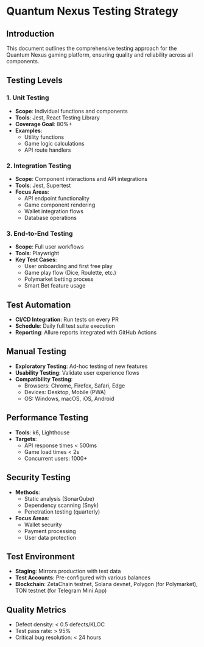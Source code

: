 # Quantum Nexus Testing Strategy

## Introduction
This document outlines the comprehensive testing approach for the Quantum Nexus gaming platform, ensuring quality and reliability across all components.

## Testing Levels
### 1. Unit Testing
- **Scope**: Individual functions and components
- **Tools**: Jest, React Testing Library
- **Coverage Goal**: 80%+
- **Examples**:
  - Utility functions
  - Game logic calculations
  - API route handlers

### 2. Integration Testing
- **Scope**: Component interactions and API integrations
- **Tools**: Jest, Supertest
- **Focus Areas**:
  - API endpoint functionality
  - Game component rendering
  - Wallet integration flows
  - Database operations

### 3. End-to-End Testing
- **Scope**: Full user workflows
- **Tools**: Playwright
- **Key Test Cases**:
  - User onboarding and first free play
  - Game play flow (Dice, Roulette, etc.)
  - Polymarket betting process
  - Smart Bet feature usage

## Test Automation
- **CI/CD Integration**: Run tests on every PR
- **Schedule**: Daily full test suite execution
- **Reporting**: Allure reports integrated with GitHub Actions

## Manual Testing
- **Exploratory Testing**: Ad-hoc testing of new features
- **Usability Testing**: Validate user experience flows
- **Compatibility Testing**:
  - Browsers: Chrome, Firefox, Safari, Edge
  - Devices: Desktop, Mobile (PWA)
  - OS: Windows, macOS, iOS, Android

## Performance Testing
- **Tools**: k6, Lighthouse
- **Targets**:
  - API response times < 500ms
  - Game load times < 2s
  - Concurrent users: 1000+ 

## Security Testing
- **Methods**:
  - Static analysis (SonarQube)
  - Dependency scanning (Snyk)
  - Penetration testing (quarterly)
- **Focus Areas**:
  - Wallet security
  - Payment processing
  - User data protection

## Test Environment
- **Staging**: Mirrors production with test data
- **Test Accounts**: Pre-configured with various balances
- **Blockchain**: ZetaChain testnet, Solana devnet, Polygon (for Polymarket), TON testnet (for Telegram Mini App)

## Quality Metrics
- Defect density: < 0.5 defects/KLOC
- Test pass rate: > 95%
- Critical bug resolution: < 24 hours